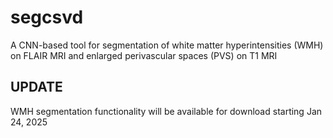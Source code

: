 # **segcsvd**

A CNN-based tool for segmentation of white matter hyperintensities (WMH) on FLAIR MRI and enlarged perivascular spaces (PVS) on T1 MRI 


## **UPDATE**

WMH segmentation functionality will be available for download starting Jan 24, 2025
